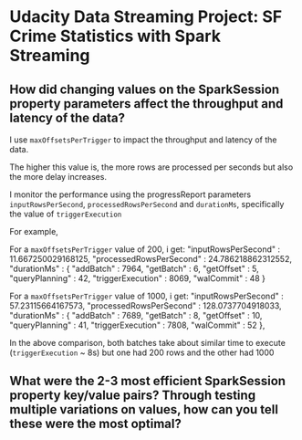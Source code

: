 # Udacity Data Streaming Project: SF Crime Statistics with Spark Streaming

## How did changing values on the SparkSession property parameters affect the throughput and latency of the data?

I use `maxOffsetsPerTrigger` to impact the throughput and latency of the data.

The higher this value is, the more rows are processed per seconds but also the more delay increases.

I monitor the performance using the progressReport parameters `inputRowsPerSecond`, `processedRowsPerSecond` and `durationMs`, specifically the value of `triggerExecution`

For example,

For a `maxOffsetsPerTrigger` value of 200, i get:
  "inputRowsPerSecond" : 11.667250029168125,
  "processedRowsPerSecond" : 24.786218862312552,
  "durationMs" : {
    "addBatch" : 7964,
    "getBatch" : 6,
    "getOffset" : 5,
    "queryPlanning" : 42,
    "triggerExecution" : 8069,
    "walCommit" : 48
  }

For a `maxOffsetsPerTrigger` value of 1000, i get:
  "inputRowsPerSecond" : 57.23115664167573,
  "processedRowsPerSecond" : 128.0737704918033,
  "durationMs" : {
    "addBatch" : 7689,
    "getBatch" : 8,
    "getOffset" : 10,
    "queryPlanning" : 41,
    "triggerExecution" : 7808,
    "walCommit" : 52
  },


In the above comparison, both batches take about similar time to execute (`triggerExecution` ~ 8s) but one had 200 rows and the other had 1000


## What were the 2-3 most efficient SparkSession property key/value pairs? Through testing multiple variations on values, how can you tell these were the most optimal?

